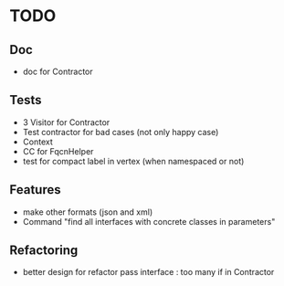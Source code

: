 # TODO

## Doc
 * doc for Contractor

## Tests
 * 3 Visitor for Contractor
 * Test contractor for bad cases (not only happy case)
 * Context
 * CC for FqcnHelper
 * test for compact label in vertex (when namespaced or not)

## Features
 * make other formats (json and xml)
 * Command "find all interfaces with concrete classes in parameters"

## Refactoring
 * better design for refactor pass interface : too many if in Contractor
